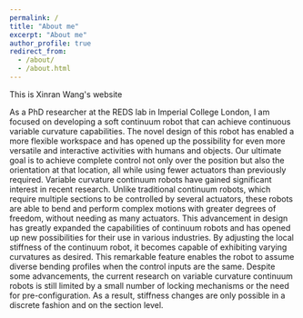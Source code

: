 ```yaml
---
permalink: /
title: "About me"
excerpt: "About me"
author_profile: true
redirect_from: 
  - /about/
  - /about.html
---
```


This is Xinran Wang's website

As a PhD researcher at the REDS lab in Imperial College London, I am focused on developing a soft continuum robot that can achieve continuous variable curvature capabilities. The novel design of this robot has enabled a more flexible workspace and has opened up the possibility for even more versatile and interactive activities with humans and objects. Our ultimate goal is to achieve complete control not only over the position but also the orientation at that location, all while using fewer actuators than previously required.
Variable curvature continuum robots have gained significant interest in recent research. Unlike traditional continuum robots, which require multiple sections to be controlled by several actuators, these robots are able to bend and perform complex motions with greater degrees of freedom, without needing as many actuators. This advancement in design has greatly expanded the capabilities of continuum robots and has opened up new possibilities for their use in various industries. By adjusting the local stiffness of the continuum robot, it becomes capable of exhibiting varying curvatures as desired. This remarkable feature enables the robot to assume diverse bending profiles when the control inputs are the same. Despite some advancements, the current research on variable curvature continuum robots is still limited by a small number of locking mechanisms or the need for pre-configuration. As a result, stiffness changes are only possible in a discrete fashion and on the section level.
